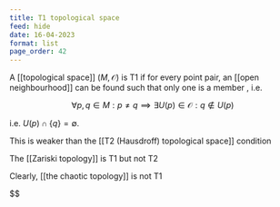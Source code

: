 ```yaml
---
title: T1 topological space
feed: hide
date: 16-04-2023
format: list
page_order: 42
---
```



A [[topological space]] $(M, \mathcal O)$ is T1 if for every point pair, an [[open neighbourhood]] can be found such that only one is a member , i.e. 

$$\forall p, q \in M: p\neq q\implies \exists U(p)\in\mathcal O: q\notin U(p)$$


i.e. $U(p)\cap\{q\}=\emptyset$.

This is weaker than the [[T2 (Hausdroff) topological space]] condition

The [[Zariski topology]] is T1 but not T2

Clearly, [[the chaotic topology]] is not T1

$$